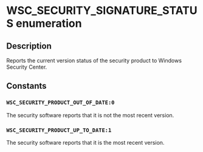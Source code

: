# WSC_SECURITY_SIGNATURE_STATUS enumeration

## Description

Reports the current version status of the security product to Windows Security Center.

## Constants

### `WSC_SECURITY_PRODUCT_OUT_OF_DATE:0`

The security software reports that it is not the most recent version.

### `WSC_SECURITY_PRODUCT_UP_TO_DATE:1`

The security software reports that it is the most recent version.